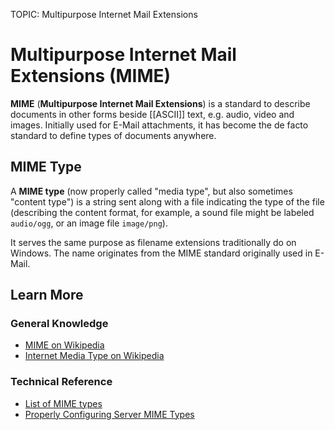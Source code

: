 TOPIC: Multipurpose Internet Mail Extensions

# Multipurpose Internet Mail Extensions (MIME)

**MIME** (**Multipurpose Internet Mail Extensions**) is a standard to describe documents in other forms
beside [[ASCII]] text, e.g. audio, video and images. Initially used for E-Mail attachments, it has become
the de facto standard to define types of documents anywhere.

## MIME Type

A **MIME type** (now properly called "media type", but also sometimes "content type") is a string
sent along with a file indicating the type of the file (describing the content format, for example,
a sound file might be labeled `audio/ogg`, or an image file `image/png`).

It serves the same purpose as filename extensions traditionally do on Windows. The name originates
from the MIME standard originally used in E-Mail.

## Learn More

### General Knowledge

- [MIME on Wikipedia](https://en.wikipedia.org/wiki/MIME)
- [Internet Media Type on Wikipedia](https://en.wikipedia.org/wiki/Internet%20media%20type)

### Technical Reference

- [List of MIME types](http://www.iana.org/assignments/media-types/media-types.xhtml)
- [Properly Configuring Server MIME Types](https://wiki.developer.mozilla.org/en-US/docs/Properly_Configuring_Server_MIME_Types)
